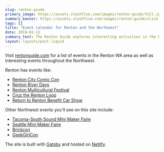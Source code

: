 ```yaml
---
slug: renton-guide
primary_image: https://assets.stashfive.com/images/renton-guide/full.jpeg
summary_banner: https://assets.stashfive.com/images/renton-guide/slice.jpeg
tags: []
title: "Event calendar for Renton and the Northwest"
date: 2019-02-12
summary_text: The Renton Guide explores interesting activities in the Pacific Northwest, with a chewy Renton epicenter.
layout: layouts/post.liquid
---
```



Visit [rentonguide.com](https://www.rentonguide.com/) for a list of events in the Renton WA area as well as interesting events throughout the Northwest.

Renton has events like:

- [Renton City Comic Con](https://www.rentoncitycomiccon.com/)
- [Renton River Days](https://www.rentonriverdays.org/)
- [Renton Multicultural Festival](https://www.rentonwa.gov/city_hall/community_services/recreation_and_neighborhoods/events/multicultural_festival)
- [Cruz the Renton Loop](https://www.rentonreporter.com/life/cruz-the-loop-and-return-to-renton-benefit-car-show-set-for-july-6-7/)
- [Return to Renton Benefit Car Show](https://returntorenton.com/)

Other Northwest events you'll see on this site include:

- [Tacoma-South Sound Mini Maker Faire](https://tacomasouthsound.makerfaire.com/)
- [Seattle Mini Maker Faire](https://seattle.makerfaire.com/)
- [Brickcon](http://brickcon.org)
- [GeekGirlCon](https://geekgirlcon.com)

The site is built with [Gatsby](https://www.gatsbyjs.com/) and hosted on [Netlify](https://www.netlify.com/).
